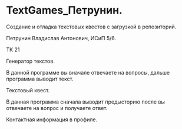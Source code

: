 # TextGames_Петрунин.
<p>Создание и отладка текстовых квестов с загрузкой в репозиторий.</p>
<p>Петрунин Владислав Антонович, ИСиП 5/6. </p>
<p>ТК 21</p>
<p>Генератор текстов.</p>
<p>В данной программе вы вначале отвечаете на вопросы, дальше программа выводит текст.</p>
<p>Текстовый квест.</p>
<p>В данная программа сначала выводит предысторию после вы отвечаете на вопрос и получаете ответ.</p>
<p>Контактная информация в профиле.</p>

